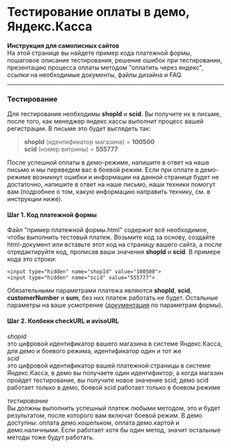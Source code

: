 Тестирование оплаты в демо, Яндекс.Касса
========================================
**Инструкция для самописных сайтов**  
На этой странице вы найдете пример кода платежной формы, пошаговое описание тестирования, решение ошибок при тестировании, презентацию процесса оплаты методом "оплатить через яндекс", ссылки на необходимые документы, файлы дизайна и FAQ.

---

### Тестирование

Для тестирования необходимы **shopId** и **scid**. Вы получите их в письме, после того, как менеджер яндекс.кассы выполнит процесс вашей регистрации. В письме это будет выглядеть так:
> **shopId** (идентификатор магазина) = **100500**  
> **scid** (номер витрины) = **555777**

После успешной оплаты в демо-режиме, напишите в ответ на наше письмо и мы переведем вас в боевой режим. Если при оплате в демо-режиме возникнут ошибки и информации на данной странице будет не достаточно, напишите в ответ на наше письмо, наши техники помогут вам (подробнее о том, какую информацию направить технику, см. в инструкции ниже).

#### Шаг 1. Код платежной формы
Файл "пример платежной формы.html" содержит всё необходимое, чтобы выполнить тестовый платеж. Возьмите код за основу, создайте html-документ или вставьте этот код на страницу вашего сайта, а после отредактируйте код, прописав ваши значения **shopId** и **scid**. В примере кода это строки:

    <input type="hidden" name="shopId" value="100500">
    <input type="hidden" name="scid" value="555777">

Обязательными параметрами платежа являются **shopId**, **scid**, **customerNumber** и **sum**, без них платеж работать не будет. Остальные параметры на ваше усмотрение ([документация](https://tech.yandex.ru/money/doc/payment-solution/payment-form/payment-form-http-docpage/) по параметрам формы).

#### Шаг 2. Колбеки checkURL и avisoURL

_shopid_  
это цифровой идентификатор вашего магазина в системе Яндекс.Касса, для демо и боевого режима, идентификатор один и тот же  
_scid_  
это цифровой идентификатор вашей платежной страницы в системе Яндекс.Касса, в демо вы получаете один идентификтор, а когда магазин пройдет тестирование, вы получите новое значение scid; демо scid работает только в демо, боевой scid работает только в боевом режиме

_тестирование_  
Вы должны выполнить успешный платеж любыми методом, это и будет результатом, после которого вам включат боевой режим. В демо доступны: оплата демо.кошельком, оплата демо.картой и демо.наличными. Если работает хотя бы один метод, значит остальные методы тоже будут работать.
